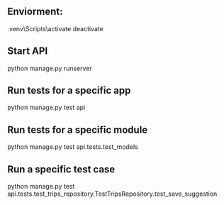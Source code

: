 ## Enviorment: 
.venv\Scripts\activate
deactivate

## Start API
python manage.py runserver

## Run tests for a specific app
python manage.py test api

## Run tests for a specific module
python manage.py test api.tests.test_models

## Run a specific test case
python manage.py test api.tests.test_trips_repository.TestTripsRepository.test_save_suggestion